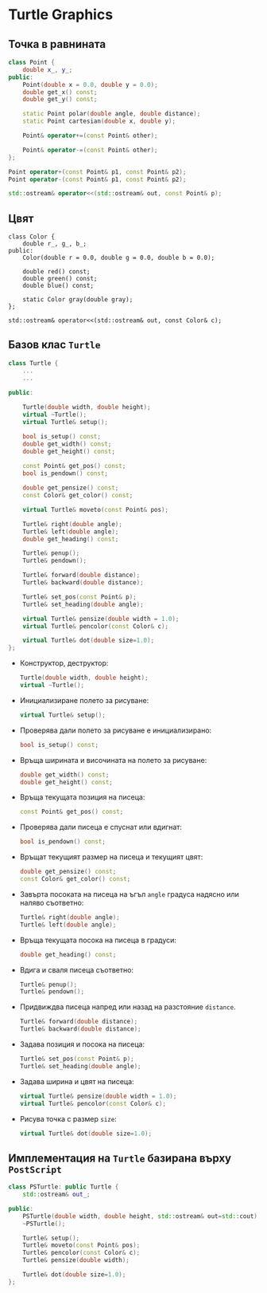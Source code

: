 # Turtle Graphics


## Точка в равнината

```cpp
class Point {
	double x_, y_;
public:
	Point(double x = 0.0, double y = 0.0);
	double get_x() const;
	double get_y() const;

	static Point polar(double angle, double distance);
	static Point cartesian(double x, double y);

	Point& operator+=(const Point& other);

	Point& operator-=(const Point& other);
};

Point operator+(const Point& p1, const Point& p2);
Point operator-(const Point& p1, const Point& p2);

std::ostream& operator<<(std::ostream& out, const Point& p);
```

## Цвят

```
class Color {
	double r_, g_, b_;
public:
	Color(double r = 0.0, double g = 0.0, double b = 0.0);

	double red() const;
	double green() const;
	double blue() const;

	static Color gray(double gray);
};

std::ostream& operator<<(std::ostream& out, const Color& c);
```

## Базов клас `Turtle`

```cpp
class Turtle {
	...
	...
	
public:

	Turtle(double width, double height);
	virtual ~Turtle();
	virtual Turtle& setup();

	bool is_setup() const;
	double get_width() const;
	double get_height() const;
	
	const Point& get_pos() const;
	bool is_pendown() const;

	double get_pensize() const;
	const Color& get_color() const;

	virtual Turtle& moveto(const Point& pos);

	Turtle& right(double angle);
	Turtle& left(double angle);
	double get_heading() const;

	Turtle& penup();
	Turtle& pendown();

	Turtle& forward(double distance);
	Turtle& backward(double distance);

	Turtle& set_pos(const Point& p);
	Turtle& set_heading(double angle);

	virtual Turtle& pensize(double width = 1.0);
	virtual Turtle& pencolor(const Color& c);

	virtual Turtle& dot(double size=1.0);
};
```
* Конструктор, деструктор:

	```cpp
	Turtle(double width, double height);
	virtual ~Turtle();
	```

* Инициализиране полето за рисуване:

	```cpp
	virtual Turtle& setup();
	```	

* Проверява дали полето за рисуване е инициализирано:

	```cpp
	bool is_setup() const;
	```
* Връща ширината и височината на полето за рисуване:
	
	```cpp
	double get_width() const;
	double get_height() const;
	```

* Връща текущата позиция на писеца:

	```cpp
	const Point& get_pos() const;
	```

* Проверява дали писеца е спуснат или вдигнат:

	```cpp
	bool is_pendown() const;
	```		

* Връщат текущият размер на писеца и текущият цвят:

	```cpp
	double get_pensize() const;
	const Color& get_color() const;
	```

* Завърта посоката на писеца на ъгъл `angle` градуса надясно или наляво съответно:

	```cpp
	Turtle& right(double angle);
	Turtle& left(double angle);
	```	

* Връща текущата посока на писеца в градуси:

	```cpp
	double get_heading() const;
	```
* Вдига и сваля писеца съответно:

	```cpp
	Turtle& penup();
	Turtle& pendown();
	```

* Придвиждва писеца напред или назад на разстояние `distance`.

	```cpp
	Turtle& forward(double distance);
	Turtle& backward(double distance);
	```

* Задава позиция и посока на писеца:
	
	```cpp
	Turtle& set_pos(const Point& p);
	Turtle& set_heading(double angle);
	```

* Задава ширина и цвят на писеца:

	```cpp
	virtual Turtle& pensize(double width = 1.0);
	virtual Turtle& pencolor(const Color& c);
	```

* Рисува точка с размер `size`:

	```cpp
	virtual Turtle& dot(double size=1.0);
	```
	

## Имплементация на `Turtle` базирана върху `PostScript`

```cpp
class PSTurtle: public Turtle {
	std::ostream& out_;

public:
	PSTurtle(double width, double height, std::ostream& out=std::cout);
	~PSTurtle();

	Turtle& setup();
	Turtle& moveto(const Point& pos);
	Turtle& pencolor(const Color& c);
	Turtle& pensize(double width);

	Turtle& dot(double size=1.0);
};
```